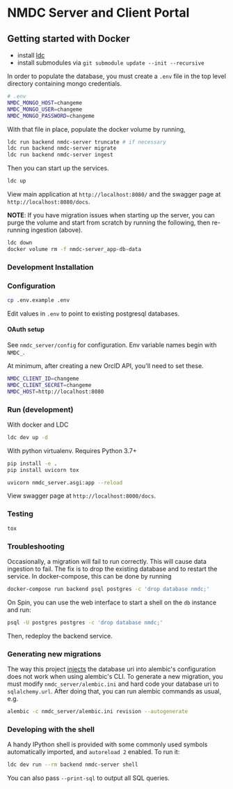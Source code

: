 # NMDC Server and Client Portal

## Getting started with Docker

* install [ldc](https://github.com/Kitware/ldc)
* install submodules via `git submodule update --init --recursive`

In order to populate the database, you must create a `.env` file in the top
level directory containing mongo credentials.

```bash
# .env
NMDC_MONGO_HOST=changeme
NMDC_MONGO_USER=changeme
NMDC_MONGO_PASSWORD=changeme
```

With that file in place, populate the docker volume by running,

```bash
ldc run backend nmdc-server truncate # if necessary
ldc run backend nmdc-server migrate
ldc run backend nmdc-server ingest
```

Then you can start up the services.

```bash
ldc up
```

View main application at `http://localhost:8080/` and the swagger page at `http://localhost:8080/docs`.

**NOTE**: If you have migration issues when starting up the server, you can purge the volume and start
from scratch by running the following, then re-running ingestion (above).

```bash
ldc down
docker volume rm -f nmdc-server_app-db-data
```

### Development Installation

### Configuration

```bash
cp .env.example .env
```

Edit values in `.env` to point to existing postgresql databases.

#### OAuth setup

See `nmdc_server/config` for configuration.  Env variable names begin with `NMDC_`.

At minimum, after creating a new OrcID API, you'll need to set these.

```bash
NMDC_CLIENT_ID=changeme
NMDC_CLIENT_SECRET=changeme
NMDC_HOST=http://localhost:8080
```

### Run (development)

With docker and LDC

```bash
ldc dev up -d
```

With python virtualenv. Requires Python 3.7+

```bash
pip install -e .
pip install uvicorn tox

uvicorn nmdc_server.asgi:app --reload
```

View swagger page at `http://localhost:8000/docs`.

### Testing

```bash
tox
```

### Troubleshooting

Occasionally, a migration will fail to run correctly.  This will cause data ingestion to fail.
The fix is to drop the existing database and to restart the service.  In docker-compose, this
can be done by running

```bash
docker-compose run backend psql postgres -c 'drop database nmdc;'
```

On Spin, you can use the web interface to start a shell on the `db` instance and run:

```bash
psql -U postgres postgres -c 'drop database nmdc;'
```

Then, redeploy the backend service.

### Generating new migrations

The way this project [injects](nmdc_server/migrations/env.py) the database uri
into alembic's configuration does not work when using alembic's CLI.  To
generate a new migration, you must modify `nmdc_server/alembic.ini` and hard
code your database uri to `sqlalchemy.url`.  After doing that, you can run alembic
commands as usual, e.g.

```bash
alembic -c nmdc_server/alembic.ini revision --autogenerate
```

### Developing with the shell

A handy IPython shell is provided with some commonly used symbols automatically
imported, and `autoreload 2` enabled. To run it:

```bash
ldc dev run --rm backend nmdc-server shell
```

You can also pass `--print-sql` to output all SQL queries.
